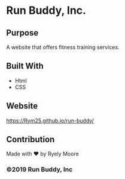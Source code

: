 # Run Buddy, Inc.

## Purpose
A website that offers fitness training services.

## Built With
* Html
* CSS

## Website
https://Rym25.github.io/run-buddy/

## Contribution
Made with ❤️ by Ryely Moore

### ©️2019  Run Buddy, Inc
